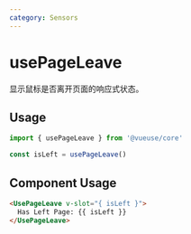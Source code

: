 ```yaml
---
category: Sensors
---
```


# usePageLeave

显示鼠标是否离开页面的响应式状态。

## Usage

```js
import { usePageLeave } from '@vueuse/core'

const isLeft = usePageLeave()
```

## Component Usage
```html
<UsePageLeave v-slot="{ isLeft }">
  Has Left Page: {{ isLeft }}
</UsePageLeave>
```
